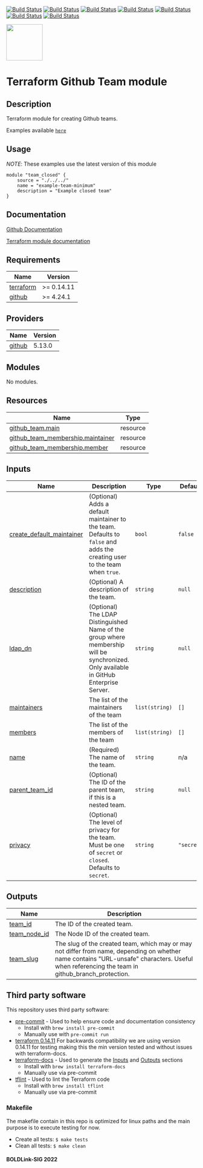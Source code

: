 [![Build Status](https://github.com/boldlink/terraform-github-team/actions/workflows/update.yaml/badge.svg)](https://github.com/boldlink/terraform-github-team/actions)
[![Build Status](https://github.com/boldlink/terraform-github-team/actions/workflows/release.yaml/badge.svg)](https://github.com/boldlink/terraform-github-team/actions)
[![Build Status](https://github.com/boldlink/terraform-github-team/actions/workflows/pre-commit.yml/badge.svg)](https://github.com/boldlink/terraform-github-team/actions)
[![Build Status](https://github.com/boldlink/terraform-github-team/actions/workflows/pre-commit.yaml/badge.svg)](https://github.com/boldlink/terraform-github-team/actions)
[![Build Status](https://github.com/boldlink/terraform-github-team/actions/workflows/pr-labeler.yaml/badge.svg)](https://github.com/boldlink/terraform-github-team/actions)
[![Build Status](https://github.com/boldlink/terraform-github-team/actions/workflows/checkov.yaml/badge.svg)](https://github.com/boldlink/terraform-github-team/actions)
[![Build Status](https://github.com/boldlink/terraform-github-team/actions/workflows/auto-badge.yaml/badge.svg)](https://github.com/boldlink/terraform-github-team/actions)

[<img src="https://avatars.githubusercontent.com/u/25388280?s=200&v=4" width="96"/>](https://boldlink.io)

# Terraform  Github Team module

## Description

Terraform module for creating Github teams.

Examples available [`here`](github.com/boldlink/terraform-github-team//tree/main/examples)

## Usage
*NOTE*: These examples use the latest version of this module

```console
module "team_closed" {
    source = "./../../"
    name = "example-team-minimum"
    description = "Example closed team"
}
```
## Documentation

[Github Documentation](https://docs.github.com/en/organizations/organizing-members-into-teams/creating-a-team)

[Terraform module documentation](https://registry.terraform.io/providers/integrations/github/latest/docs/resources/team)

<!-- BEGINNING OF PRE-COMMIT-TERRAFORM DOCS HOOK -->
## Requirements

| Name | Version |
|------|---------|
| <a name="requirement_terraform"></a> [terraform](#requirement\_terraform) | >= 0.14.11 |
| <a name="requirement_github"></a> [github](#requirement\_github) | >= 4.24.1 |

## Providers

| Name | Version |
|------|---------|
| <a name="provider_github"></a> [github](#provider\_github) | 5.13.0 |

## Modules

No modules.

## Resources

| Name | Type |
|------|------|
| [github_team.main](https://registry.terraform.io/providers/integrations/github/latest/docs/resources/team) | resource |
| [github_team_membership.maintainer](https://registry.terraform.io/providers/integrations/github/latest/docs/resources/team_membership) | resource |
| [github_team_membership.member](https://registry.terraform.io/providers/integrations/github/latest/docs/resources/team_membership) | resource |

## Inputs

| Name | Description | Type | Default | Required |
|------|-------------|------|---------|:--------:|
| <a name="input_create_default_maintainer"></a> [create\_default\_maintainer](#input\_create\_default\_maintainer) | (Optional) Adds a default maintainer to the team. Defaults to `false` and adds the creating user to the team when `true`. | `bool` | `false` | no |
| <a name="input_description"></a> [description](#input\_description) | (Optional) A description of the team. | `string` | `null` | no |
| <a name="input_ldap_dn"></a> [ldap\_dn](#input\_ldap\_dn) | (Optional) The LDAP Distinguished Name of the group where membership will be synchronized. Only available in GitHub Enterprise Server. | `string` | `null` | no |
| <a name="input_maintainers"></a> [maintainers](#input\_maintainers) | The list of the maintainers of the team | `list(string)` | `[]` | no |
| <a name="input_members"></a> [members](#input\_members) | The list of the members of the team | `list(string)` | `[]` | no |
| <a name="input_name"></a> [name](#input\_name) | (Required) The name of the team. | `string` | n/a | yes |
| <a name="input_parent_team_id"></a> [parent\_team\_id](#input\_parent\_team\_id) | (Optional) The ID of the parent team, if this is a nested team. | `string` | `null` | no |
| <a name="input_privacy"></a> [privacy](#input\_privacy) | (Optional) The level of privacy for the team. Must be one of `secret` or `closed`. Defaults to `secret`. | `string` | `"secret"` | no |

## Outputs

| Name | Description |
|------|-------------|
| <a name="output_team_id"></a> [team\_id](#output\_team\_id) | The ID of the created team. |
| <a name="output_team_node_id"></a> [team\_node\_id](#output\_team\_node\_id) | The Node ID of the created team. |
| <a name="output_team_slug"></a> [team\_slug](#output\_team\_slug) | The slug of the created team, which may or may not differ from name, depending on whether name contains "URL-unsafe" characters. Useful when referencing the team in github\_branch\_protection. |
<!-- END OF PRE-COMMIT-TERRAFORM DOCS HOOK -->

## Third party software
This repository uses third party software:
* [pre-commit](https://pre-commit.com/) - Used to help ensure code and documentation consistency
  * Install with `brew install pre-commit`
  * Manually use with `pre-commit run`
* [terraform 0.14.11](https://releases.hashicorp.com/terraform/0.14.11/) For backwards compatibility we are using version 0.14.11 for testing making this the min version tested and without issues with terraform-docs.
* [terraform-docs](https://github.com/segmentio/terraform-docs) - Used to generate the [Inputs](#Inputs) and [Outputs](#Outputs) sections
  * Install with `brew install terraform-docs`
  * Manually use via pre-commit
* [tflint](https://github.com/terraform-linters/tflint) - Used to lint the Terraform code
  * Install with `brew install tflint`
  * Manually use via pre-commit

### Makefile
The makefile contain in this repo is optimized for linux paths and the main purpose is to execute testing for now.
* Create all tests:
`$ make tests`
* Clean all tests:
`$ make clean`

#### BOLDLink-SIG 2022
